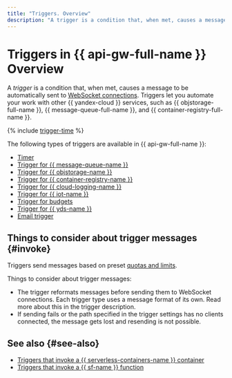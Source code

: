 ```yaml
---
title: "Triggers. Overview"
description: "A trigger is a condition that, when met, causes a message to be automatically sent to WebSocket connections. Triggers enable you to automate your work with other {{ yandex-cloud }} services, such as Yandex Object Storage, Yandex Message Queue, and Yandex IoT Core."
---
```


# Triggers in {{ api-gw-full-name }} Overview

A _trigger_ is a condition that, when met, causes a message to be automatically sent to [WebSocket connections](../extensions/websocket.md). Triggers let you automate your work with other {{ yandex-cloud }} services, such as {{ objstorage-full-name }}, {{ message-queue-full-name }}, and {{ container-registry-full-name }}.

{% include [trigger-time](../../../_includes/functions/trigger-time.md) %}

The following types of triggers are available in {{ api-gw-full-name }}:
* [Timer](timer.md)
* [Trigger for {{ message-queue-name }}](ymq-trigger.md)
* [Trigger for {{ objstorage-name }}](os-trigger.md)
* [Trigger for {{ container-registry-name }}](cr-trigger.md)
* [Trigger for {{ cloud-logging-name }}](cloud-logging-trigger.md)
* [Trigger for {{ iot-name }}](iot-core-trigger.md)
* [Trigger for budgets](budget-trigger.md)
* [Trigger for {{ yds-name }}](data-streams-trigger.md)
* [Email trigger](mail-trigger.md)

## Things to consider about trigger messages {#invoke}

Triggers send messages based on preset [quotas and limits](../limits.md).

Things to consider about trigger messages:
* The trigger reformats messages before sending them to WebSocket connections. Each trigger type uses a message format of its own. Read more about this in the trigger description.
* If sending fails or the path specified in the trigger settings has no clients connected, the message gets lost and resending is not possible.

## See also {#see-also}

* [Triggers that invoke a {{ serverless-containers-name }} container](../../../serverless-containers/concepts/trigger/index.md)
* [Triggers that invoke a {{ sf-name }} function](../../../functions/concepts/trigger/index.md)
